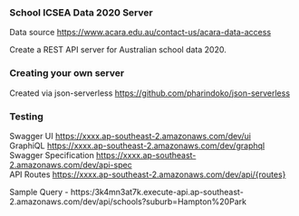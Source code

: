### School ICSEA Data 2020 Server

Data source https://www.acara.edu.au/contact-us/acara-data-access

Create a REST API server for Australian school data 2020. 

### Creating your own server

Created via json-serverless https://github.com/pharindoko/json-serverless

### Testing
Swagger UI                    https://xxxx.ap-southeast-2.amazonaws.com/dev/ui           
GraphiQL                      https://xxxx.ap-southeast-2.amazonaws.com/dev/graphql      
Swagger Specification         https://xxxx.ap-southeast-2.amazonaws.com/dev/api-spec     
API Routes                    https://xxxx.ap-southeast-2.amazonaws.com/dev/api/{routes} 

Sample Query - https:/3k4mn3at7k.execute-api.ap-southeast-2.amazonaws.com/dev/api/schools?suburb=Hampton%20Park
